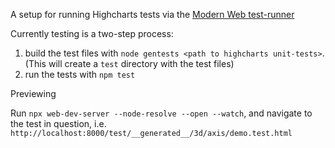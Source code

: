 A setup for running Highcharts tests via the [Modern Web test-runner](https://modern-web.dev/docs/test-runner/overview/)

Currently testing is a two-step process:

1. build the test files with `node gentests <path to highcharts unit-tests>`.
(This will create a `test` directory with the test files)
2. run the tests with `npm test`

Previewing

Run `npx web-dev-server --node-resolve --open --watch`, and navigate to the test in question, i.e.
`http://localhost:8000/test/__generated__/3d/axis/demo.test.html`
